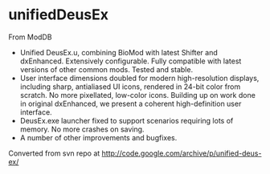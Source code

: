 # unifiedDeusEx
From ModDB

* Unified DeusEx.u, combining BioMod with latest Shifter and dxEnhanced. Extensively configurable. Fully compatible with latest versions of other common mods. Tested and stable.
* User interface dimensions doubled for modern high-resolution displays, including sharp, antialiased UI icons, rendered in 24-bit color from scratch. No more pixellated, low-color icons. Building up on work done in original dxEnhanced, we present a coherent high-definition user interface.
* DeusEx.exe launcher fixed to support scenarios requiring lots of memory. No more crashes on saving.
* A number of other improvements and bugfixes.

Converted from svn repo at http://code.google.com/archive/p/unified-deus-ex/
